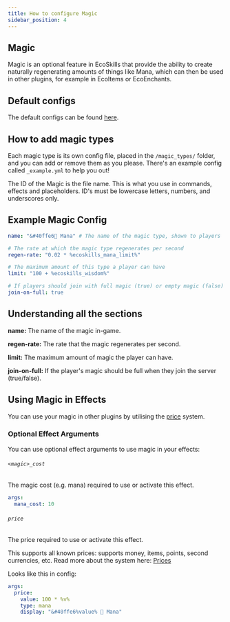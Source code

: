 ```yaml
---
title: How to configure Magic
sidebar_position: 4
---
```


## Magic
Magic is an optional feature in EcoSkills that provide the ability to create naturally regenerating
amounts of things like Mana, which can then be used in other plugins, for example in EcoItems or EcoEnchants.

## Default configs
The default configs can be found [here](https://github.com/Auxilor/EcoSkills/tree/master/eco-core/core-plugin/src/main/resources/skills).

## How to add magic types
Each magic type is its own config file, placed in the `/magic_types/` folder, and you can add or remove them as you please. There's an example config called `_example.yml` to help you out!

The ID of the Magic is the file name. This is what you use in commands, effects and placeholders.
ID's must be lowercase letters, numbers, and underscores only.

## Example Magic Config

```yaml
name: "&#40ffe6🌊 Mana" # The name of the magic type, shown to players

# The rate at which the magic type regenerates per second
regen-rate: "0.02 * %ecoskills_mana_limit%"

# The maximum amount of this type a player can have
limit: "100 + %ecoskills_wisdom%"

# If players should join with full magic (true) or empty magic (false)
join-on-full: true
```

## Understanding all the sections

**name:** The name of the magic in-game.

**regen-rate:** The rate that the magic regenerates per second.

**limit:** The maximum amount of magic the player can have.

**join-on-full:** If the player's magic should be full when they join the server (true/false).

## Using Magic in Effects
You can use your magic in other plugins by utilising the [price](https://plugins.auxilor.io/all-plugins/prices) system.

### Optional Effect Arguments
You can use optional effect arguments to use magic in your effects: 
###### `<magic>_cost`

The magic cost (e.g. mana) required to use or activate this effect.

```yaml
args:
  mana_cost: 10
```

###### `price`

The price required to use or activate this effect.

This supports all known prices: supports money, items, points, second currencies, etc.
Read more about the system here: [Prices](https://plugins.auxilor.io/all-plugins/prices)

Looks like this in config:

```yaml
args:
  price:
    value: 100 * %v%
    type: mana
    display: "&#40ffe6%value% 🌊 Mana"
```